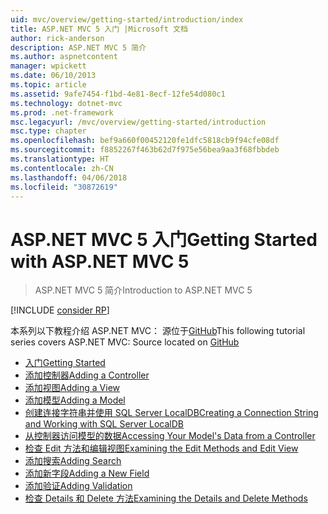 ```yaml
---
uid: mvc/overview/getting-started/introduction/index
title: ASP.NET MVC 5 入门 |Microsoft 文档
author: rick-anderson
description: ASP.NET MVC 5 简介
ms.author: aspnetcontent
manager: wpickett
ms.date: 06/10/2013
ms.topic: article
ms.assetid: 9afe7454-f1bd-4e81-8ecf-12fe54d080c1
ms.technology: dotnet-mvc
ms.prod: .net-framework
msc.legacyurl: /mvc/overview/getting-started/introduction
msc.type: chapter
ms.openlocfilehash: bef9a660f00452120fe1dfc5818cb9f94cfe08df
ms.sourcegitcommit: f8852267f463b62d7f975e56bea9aa3f68fbbdeb
ms.translationtype: HT
ms.contentlocale: zh-CN
ms.lasthandoff: 04/06/2018
ms.locfileid: "30872619"
---
```

<a name="getting-started-with-aspnet-mvc-5"></a><span data-ttu-id="4ee3c-103">ASP.NET MVC 5 入门</span><span class="sxs-lookup"><span data-stu-id="4ee3c-103">Getting Started with ASP.NET MVC 5</span></span>
====================
> <span data-ttu-id="4ee3c-104">ASP.NET MVC 5 简介</span><span class="sxs-lookup"><span data-stu-id="4ee3c-104">Introduction to ASP.NET MVC 5</span></span>

[!INCLUDE [consider RP](../../../../includes/razor.md)]

<span data-ttu-id="4ee3c-105">本系列以下教程介绍 ASP.NET MVC： 源位于[GitHub](https://github.com/aspnet/Docs/tree/master/aspnet/mvc/overview/getting-started/introduction/sample/MvcMovie/MvcMovie)</span><span class="sxs-lookup"><span data-stu-id="4ee3c-105">This following tutorial series covers ASP.NET MVC: Source located on [GitHub](https://github.com/aspnet/Docs/tree/master/aspnet/mvc/overview/getting-started/introduction/sample/MvcMovie/MvcMovie)</span></span>

- [<span data-ttu-id="4ee3c-106">入门</span><span class="sxs-lookup"><span data-stu-id="4ee3c-106">Getting Started</span></span>](getting-started.md)
- [<span data-ttu-id="4ee3c-107">添加控制器</span><span class="sxs-lookup"><span data-stu-id="4ee3c-107">Adding a Controller</span></span>](adding-a-controller.md)
- [<span data-ttu-id="4ee3c-108">添加视图</span><span class="sxs-lookup"><span data-stu-id="4ee3c-108">Adding a View</span></span>](adding-a-view.md)
- [<span data-ttu-id="4ee3c-109">添加模型</span><span class="sxs-lookup"><span data-stu-id="4ee3c-109">Adding a Model</span></span>](adding-a-model.md)
- [<span data-ttu-id="4ee3c-110">创建连接字符串并使用 SQL Server LocalDB</span><span class="sxs-lookup"><span data-stu-id="4ee3c-110">Creating a Connection String and Working with SQL Server LocalDB</span></span>](creating-a-connection-string.md)
- [<span data-ttu-id="4ee3c-111">从控制器访问模型的数据</span><span class="sxs-lookup"><span data-stu-id="4ee3c-111">Accessing Your Model's Data from a Controller</span></span>](accessing-your-models-data-from-a-controller.md)
- [<span data-ttu-id="4ee3c-112">检查 Edit 方法和编辑视图</span><span class="sxs-lookup"><span data-stu-id="4ee3c-112">Examining the Edit Methods and Edit View</span></span>](examining-the-edit-methods-and-edit-view.md)
- [<span data-ttu-id="4ee3c-113">添加搜索</span><span class="sxs-lookup"><span data-stu-id="4ee3c-113">Adding Search</span></span>](adding-search.md)
- [<span data-ttu-id="4ee3c-114">添加新字段</span><span class="sxs-lookup"><span data-stu-id="4ee3c-114">Adding a New Field</span></span>](adding-a-new-field.md)
- [<span data-ttu-id="4ee3c-115">添加验证</span><span class="sxs-lookup"><span data-stu-id="4ee3c-115">Adding Validation</span></span>](adding-validation.md)
- [<span data-ttu-id="4ee3c-116">检查 Details 和 Delete 方法</span><span class="sxs-lookup"><span data-stu-id="4ee3c-116">Examining the Details and Delete Methods</span></span>](examining-the-details-and-delete-methods.md)
